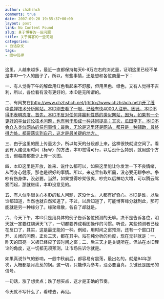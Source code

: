 ```yaml
---
author: chzhshch
comments: true
date: 2007-09-20 19:55:37+00:00
layout: post
link: No Content Found
slug: 关于博客的一些问题
title: 关于博客的一些问题
categories:
- 白话杂文
tags:
- 缠中说禅
---
```


			

这里，人越来越多，最近一直都保持每天6-8万左右的浏览量，证明这里已经不单是本ID一个人的园子了，所以，有些事情，还是想和各位商量一下：

一、有人觉得下午的解盘用红色看起来不舒服，但用黑色、绿色，又有人觉得不吉利，所以，各位看有没有更好的，本ID是无所谓的。

二、有网友在[http://www.chzhshch.net/](http://www.chzhshch.net/)开了缠中说禅技术分析网站，本ID刚去看了一眼，已经有快4000人注册。因此，本ID不得不表明态度。首先，本ID不反对任何非赢利性质的类似网站，因为，如果有一个更好的平台讨论技术问题，也有利于形成一种共同提高；其次，瓜田李下，本ID不会介入类似网站的任何事情；最后，无论是这里还是网站，都只是一种辅助，最终得力处，都要落实到自己，这才是最关键的地方。

三、由于这里的图上传量太少，所以每天的分段都上来，这样很快就没空间了。看到有人建议用时间（标号）的方法，本ID觉得可行，以后没什么特别，就用这个方法，但每周都至少上传一次图。

四、本ID这里是开放，谁来、说什么都可以，如果这里能让你发泄一下不良情绪，从而身心健康，那也是很好的事情。所以，来这里各取所需，没必要无聊争吵。争吵有伤身体，没必要。当然，如果觉得吵架很爽，吵完以后神功大增，可以腾云驾雾而起，那就继续，本ID没意见的。

五、有人似乎很关心本ID的私人问题，这没什么，人都有好奇心。本ID是谁，以后谁都知道，当然也就自然知道了。不过，以后知道了，可能博客缘分就到此，那可能就是另一种缘分了。缘聚缘散，各自了却就是。

六、今天下午，本ID只是用具体的例子告诉各位预测的无聊。决不是告诉各位，明天就一定要红旗满天飞了，一切都要养成看图操作的习惯。听说，某些预测者已经在反口了，其实，这是最无能的一种。例如，用时间之窗预测，还有一个窗口打开、关闭的问题，正负三天，都在其中。站在纯分析的角度，现在无非就是：一、昨天的田亮一米板已经应了该时间之窗；二、后三天才是关键所在。但站在本ID理论的角度，这一切都无须预测，让市场告诉你就是。

如果真说节气的影响，一般中秋前后，都容易有震荡，最出名的，就是94年那次，大概都是月亮惹的祸。这一切，只能作为参考，没必要当真，关键还是图形的信号。

一句话，涨了想卖点；跌了想买点，这才是正确的节奏。

今天就不写什么了，看球去，再见。
